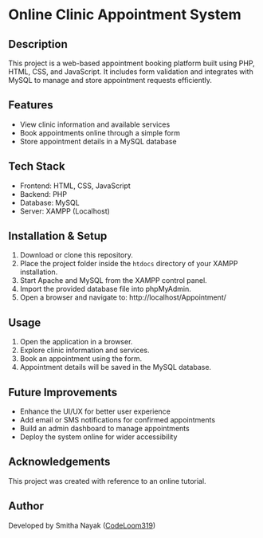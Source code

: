 # Online Clinic Appointment System

## Description
This project is a web-based appointment booking platform built using PHP, HTML, CSS, and JavaScript. It includes form validation and integrates with MySQL to manage and store appointment requests efficiently.

## Features
- View clinic information and available services
- Book appointments online through a simple form
- Store appointment details in a MySQL database

## Tech Stack
- Frontend: HTML, CSS, JavaScript  
- Backend: PHP  
- Database: MySQL  
- Server: XAMPP (Localhost)

## Installation & Setup
1. Download or clone this repository.  
2. Place the project folder inside the `htdocs` directory of your XAMPP installation.  
3. Start Apache and MySQL from the XAMPP control panel.  
4. Import the provided database file into phpMyAdmin.  
5. Open a browser and navigate to: http://localhost/Appointment/
 


## Usage
1. Open the application in a browser.  
2. Explore clinic information and services.  
3. Book an appointment using the form.  
4. Appointment details will be saved in the MySQL database.

## Future Improvements
- Enhance the UI/UX for better user experience  
- Add email or SMS notifications for confirmed appointments  
- Build an admin dashboard to manage appointments  
- Deploy the system online for wider accessibility  

## Acknowledgements
This project was created with reference to an online tutorial.

## Author
Developed by Smitha Nayak ([CodeLoom319](https://github.com/CodeLoom319))

